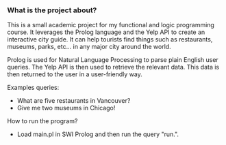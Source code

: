 ### What is the project about? ###

This is a small academic project for my functional and logic programming course. It leverages the Prolog language and the Yelp API to create an interactive city guide. It can help tourists find things such as restaurants, museums, parks, etc... in any major city around the world.

Prolog is used for Natural Language Processing to parse plain English user queries. The Yelp API is then used to retrieve the relevant data. This data is then returned to the user in a user-friendly way.


Examples queries: 
- What are five restaurants in Vancouver?
- Give me two museums in Chicago!


How to run the program?
- Load main.pl in SWI Prolog and then run the query "run.".